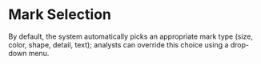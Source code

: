 # Mark Selection

By default, the system automatically picks an appropriate mark type \(size, color, shape, detail, text\); analysts can override this choice using a drop-down menu.

